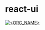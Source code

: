 # react-ui

[![<ORG_NAME>](https://circleci.com/<VCS>/<ORG_NAME>/<PROJECT_NAME>.svg?style=svg)](LINK)
